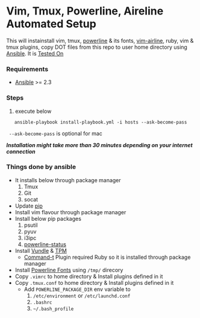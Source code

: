 Vim, Tmux, Powerline, Aireline Automated Setup 
=====================================
This will instainstall vim, tmux, [powerline](https://powerline.readthedocs.io/en/latest/index.html#powerline) & its fonts, [vim-airline](https://github.com/vim-airline/vim-airline), ruby, vim & tmux plugins, copy DOT files from this repo to user home directory using [Ansible](https://www.ansible.com/). It is [Tested On](#tested-on)

### Requirements
- [Ansible](http://docs.ansible.com/ansible/latest/intro_installation.html) >= 2.3

### Steps
1. execute below
```Shell
   ansible-playbook install-playbook.yml -i hosts --ask-become-pass
```
` --ask-become-pass` is optional for mac


***Installation might take more than 30 minutes depending on your internet connection***

### Things done by ansible
- It installs below through package manager
  1. Tmux
  1. Git
  1. socat
- Update [pip](https://pypi.python.org/pypi/pip)
- Install vim flavour through package manager
- Install below pip packages
    1. psutil
    1. pyuv
    1. i3ipc
    1. [powerline-status](https://powerline.readthedocs.io/en/latest/)
- Install [Vundle](https://github.com/VundleVim/Vundle.vim) & [TPM](https://github.com/tmux-plugins/tpm)
  - [Command-t](https://github.com/wincent/command-t) Plugin required Ruby so it is installed through package manager
- Install [Powerline Fonts](https://github.com/powerline/fonts) using `/tmp/` direcory
- Copy `.vimrc` to home directory & Install plugins defined in it
- Copy `.tmux.conf` to home directory & Install plugins defined in it
  - Add `POWERLINE_PACKAGE_DIR` env variable to
    1. `/etc/environment` or `/etc/launchd.conf`
    1. `.bashrc`
    1. `~/.bash_profile`
